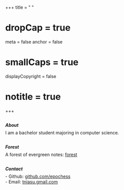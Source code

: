+++
title = " "
# dropCap = true
  meta = false
  anchor = false
  # smallCaps = true
  displayCopyright = false
#   notitle = true
+++

<style>
.main {
    padding-top : 3em;
}

h5 {
  /* letter-spacing: .06em; */
  margin: 2em 0 -0.5em;
}

.post-body a {
  font-family: fira code;
  font-size: 80%;
}
</style>



##### About
I am a bachelor student majoring in computer science.

<!-- #### [Study Notes](https://epoches.notion.site/epoches/Personal-Home-2d6bc74f056c44f084e2f5fd3a49103a)
A notion site on my own. -->

##### Forest
A forest of evergreen notes: [forest](https://epochess.github.io/forest/)

##### Contact
\- Github: [github.com/epochess](https://github.com/epochess)        
\- Email: [tniasu.gmail.com]()
